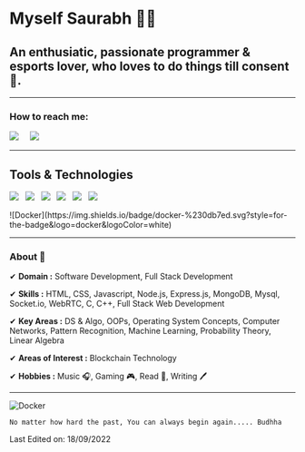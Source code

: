 <!--
**skrajup/skrajup** is a ✨ _special_ ✨ repository because its `README.md` (this file) appears on your GitHub profile.

Here are some ideas to get you started:

- 🔭 I’m currently working on ...
- 🌱 I’m currently learning ...
- 👯 I’m looking to collaborate on ...
- 🤔 I’m looking for help with ...
- 💬 Ask me about ...
- 📫 How to reach me: ...
- 😄 Pronouns: ...
- ⚡ Fun fact: ...
-->

<h1>Myself Saurabh 🙋‍♂️</h1>
<h2>An enthusiatic, passionate programmer & esports lover, who loves to do things till consent 🥴.</h2>

<hr>

<h3>How to reach me:</h3>

<a href="https://www.linkedin.com/in/skr2065"><img src="https://img.shields.io/badge/linkedin-%230077B5.svg?&style=for-the-badge&logo=linkedin&logoColor=white" /></a>&nbsp;&nbsp;&nbsp;&nbsp;
<i class="fa-brands fa-linkedin"></i>
<a href="mailto:skrajprof1947@gmail.com"><img src="https://img.shields.io/badge/gmail-%23D14836.svg?&style=for-the-badge&logo=gmail&logoColor=white" /></a>&nbsp;&nbsp;&nbsp;&nbsp;
<hr>

<h2>Tools & Technologies</h2>
<p>
      <img src="https://img.shields.io/badge/-HTML-orange" />&nbsp;&nbsp;
      <img src="https://img.shields.io/badge/-CSS-green" />&nbsp;&nbsp;
      <img src="https://img.shields.io/badge/-JavaScript-yellow" />&nbsp;&nbsp;
      <img src="https://img.shields.io/badge/-Github Actions-informational" />&nbsp;&nbsp;
      <img src="https://img.shields.io/badge/-C++-blue" />&nbsp;&nbsp;
      <img src="https://img.shields.io/badge/-Linux-black" />&nbsp;&nbsp;
      
</p> 
![Docker](https://img.shields.io/badge/docker-%230db7ed.svg?style=for-the-badge&logo=docker&logoColor=white)

<hr>

### About 📌

✔  **Domain :** Software Development, Full Stack Development 

✔  **Skills :** HTML, CSS, Javascript, Node.js, Express.js, MongoDB, Mysql, Socket.io, WebRTC, C, C++, Full Stack Web Development

✔  **Key Areas :** DS & Algo, OOPs, Operating System Concepts, Computer Networks, Pattern Recognition, Machine Learning, Probability Theory, Linear Algebra

✔  **Areas of Interest :** Blockchain Technology

✔  **Hobbies :**  Music 🎧, Gaming 🎮, Read 📕, Writing 🖊

<hr>

![Docker](https://img.shields.io/badge/docker-%230db7ed.svg?style=for-the-badge&logo=docker&logoColor=white)

```
No matter how hard the past, You can always begin again..... Budhha
```
Last Edited on: 18/09/2022
